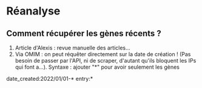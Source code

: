 # Réanalyse

## Comment récupérer les gènes récents ?

1. Article d'Alexis : revue manuelle des articles...
2. Via OMIM : on peut réquêter directement sur la date de création ! (Pas besoin de passer par l'API, ni de scraper, d'autant qu'ils bloquent les IPs qui font 
a...). Syntaxe : ajouter "*" pour avoir seulement les gènes

  date_created:2022/01/01-* entry:*
